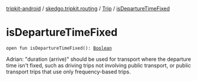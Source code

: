 [tripkit-android](../../index.md) / [skedgo.tripkit.routing](../index.md) / [Trip](index.md) / [isDepartureTimeFixed](./is-departure-time-fixed.md)

# isDepartureTimeFixed

`open fun isDepartureTimeFixed(): `[`Boolean`](https://kotlinlang.org/api/latest/jvm/stdlib/kotlin/-boolean/index.html)

Adrian: "duration (arrive)" should be used for transport where the departure time isn't fixed, such as driving trips not involving public transport, or public transport trips that use only frequency-based trips.

